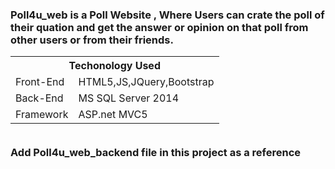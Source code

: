 <h3>Poll4u_web is a Poll Website , Where Users can crate the poll of their quation and get the answer or opinion on that poll from other users or from their friends.</br>
<table width=100%>
  <tr><th colspan=2>Techonology Used </th></th>
  <tr>
    <td>Front-End</td>
    <td>HTML5,JS,JQuery,Bootstrap</td>
  </tr>
  <tr>
    <td>Back-End</td>
    <td>MS SQL Server 2014</td>
  </tr>
  <tr>
    <td>Framework</td>
    <td>ASP.net MVC5</td>
  </tr>

</table></br>
Add Poll4u_web_backend file in this project as a reference </h3>
